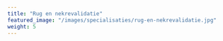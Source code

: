 ```yaml
---
title: "Rug en nekrevalidatie"
featured_image: "/images/specialisaties/rug-en-nekrevalidatie.jpg"
weight: 5
---
```

